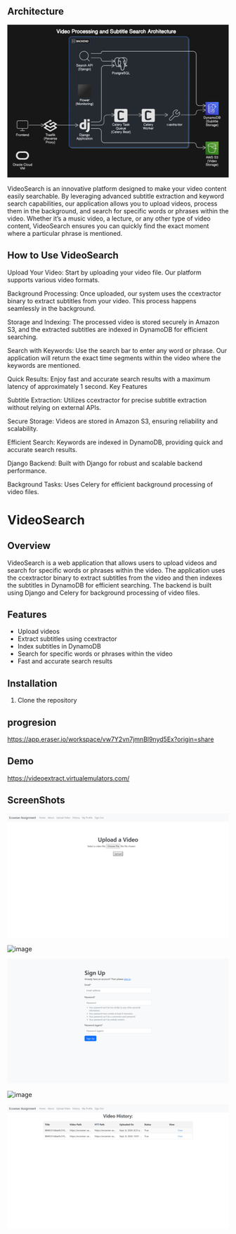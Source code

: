 
## Architecture 

![alt text](image.png)

VideoSearch is an innovative platform designed to make your video content easily searchable. By leveraging advanced subtitle extraction and keyword search capabilities, our application allows you to upload videos, process them in the background, and search for specific words or phrases within the video. Whether it’s a music video, a lecture, or any other type of video content, VideoSearch ensures you can quickly find the exact moment where a particular phrase is mentioned.


## How to Use VideoSearch

Upload Your Video: Start by uploading your video file. Our platform supports various video formats.

Background Processing: Once uploaded, our system uses the ccextractor binary to extract subtitles from your video. This process happens seamlessly in the background.

Storage and Indexing: The processed video is stored securely in Amazon S3, and the extracted subtitles are indexed in DynamoDB for efficient searching.

Search with Keywords: Use the search bar to enter any word or phrase. Our application will return the exact time segments within the video where the keywords are mentioned.

Quick Results: Enjoy fast and accurate search results with a maximum latency of approximately 1 second.
Key Features

Subtitle Extraction: Utilizes ccextractor for precise subtitle extraction without relying on external APIs.

Secure Storage: Videos are stored in Amazon S3, ensuring reliability and scalability.

Efficient Search: Keywords are indexed in DynamoDB, providing quick and accurate search results.

Django Backend: Built with Django for robust and scalable backend performance.

Background Tasks: Uses Celery for efficient background processing of video files.


# VideoSearch

## Overview

VideoSearch is a web application that allows users to upload videos and search for specific words or phrases within the video. The application uses the ccextractor binary to extract subtitles from the video and then indexes the subtitles in DynamoDB for efficient searching. The backend is built using Django and Celery for background processing of video files.

## Features

- Upload videos
- Extract subtitles using ccextractor
- Index subtitles in DynamoDB
- Search for specific words or phrases within the video
- Fast and accurate search results

## Installation

1. Clone the repository


## progresion 

https://app.eraser.io/workspace/vw7Y2vn7jmnBl9nyd5Ex?origin=share


## Demo
https://videoextract.virtualemulators.com/


## ScreenShots

![alt text](image-1.png)

![image](https://github.com/user-attachments/assets/5085b3b2-2266-4776-bc70-409cd53d3457)

![alt text](image-2.png)

![image](https://github.com/user-attachments/assets/d45848be-9f54-4752-a8d6-0a37fe77ffe2)

![alt text](image-3.png)
